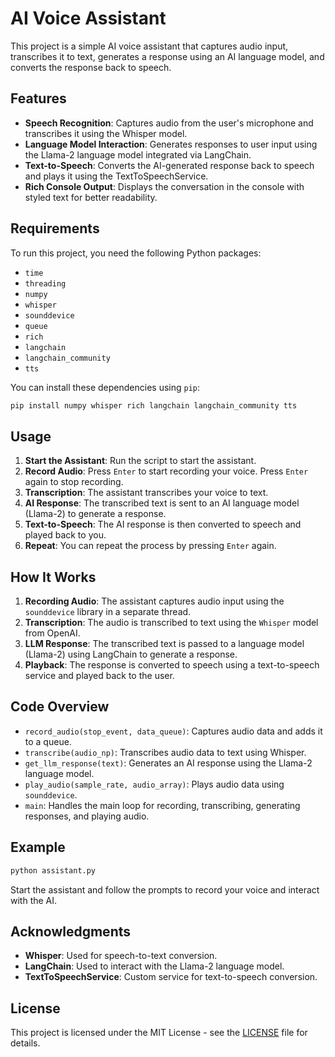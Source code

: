 # AI Voice Assistant

This project is a simple AI voice assistant that captures audio input, transcribes it to text, generates a response using an AI language model, and converts the response back to speech.

## Features

- **Speech Recognition**: Captures audio from the user's microphone and transcribes it using the Whisper model.
- **Language Model Interaction**: Generates responses to user input using the Llama-2 language model integrated via LangChain.
- **Text-to-Speech**: Converts the AI-generated response back to speech and plays it using the TextToSpeechService.
- **Rich Console Output**: Displays the conversation in the console with styled text for better readability.

## Requirements

To run this project, you need the following Python packages:

- `time`
- `threading`
- `numpy`
- `whisper`
- `sounddevice`
- `queue`
- `rich`
- `langchain`
- `langchain_community`
- `tts`

You can install these dependencies using `pip`:

```bash
pip install numpy whisper rich langchain langchain_community tts
```

## Usage

1. **Start the Assistant**: Run the script to start the assistant.
2. **Record Audio**: Press `Enter` to start recording your voice. Press `Enter` again to stop recording.
3. **Transcription**: The assistant transcribes your voice to text.
4. **AI Response**: The transcribed text is sent to an AI language model (Llama-2) to generate a response.
5. **Text-to-Speech**: The AI response is then converted to speech and played back to you.
6. **Repeat**: You can repeat the process by pressing `Enter` again.

## How It Works

1. **Recording Audio**: The assistant captures audio input using the `sounddevice` library in a separate thread.
2. **Transcription**: The audio is transcribed to text using the `Whisper` model from OpenAI.
3. **LLM Response**: The transcribed text is passed to a language model (Llama-2) using LangChain to generate a response.
4. **Playback**: The response is converted to speech using a text-to-speech service and played back to the user.

## Code Overview

- `record_audio(stop_event, data_queue)`: Captures audio data and adds it to a queue.
- `transcribe(audio_np)`: Transcribes audio data to text using Whisper.
- `get_llm_response(text)`: Generates an AI response using the Llama-2 language model.
- `play_audio(sample_rate, audio_array)`: Plays audio data using `sounddevice`.
- `main`: Handles the main loop for recording, transcribing, generating responses, and playing audio.

## Example

```bash
python assistant.py
```

Start the assistant and follow the prompts to record your voice and interact with the AI.

## Acknowledgments

- **Whisper**: Used for speech-to-text conversion.
- **LangChain**: Used to interact with the Llama-2 language model.
- **TextToSpeechService**: Custom service for text-to-speech conversion.

## License

This project is licensed under the MIT License - see the [LICENSE](LICENSE) file for details.
